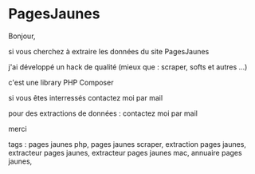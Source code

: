 # PagesJaunes
Bonjour,

si vous cherchez à extraire les données du site PagesJaunes

j'ai développé un hack de qualité (mieux que : scraper, softs et autres ...)

c'est une library PHP Composer

si vous êtes interressés contactez moi par mail

pour des extractions de données : contactez moi par mail

merci

tags : pages jaunes php, pages jaunes scraper, extraction pages jaunes, extracteur pages jaunes, extracteur pages jaunes mac, annuaire pages jaunes, 
